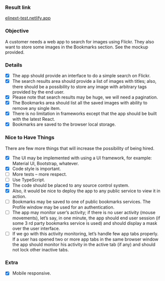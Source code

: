 ### Result link
[elinext-test.netlify.app](https://elinext-test.netlify.app/)

### Objective
A customer needs a web app to search for images using Flickr. They also want to store some images in the Bookmarks section. See the mockup provided.

### Details
- [x] The app should provide an interface to do a simple search on Flickr. 
- [x] The search results area should provide a list of images with titles; also, there should be a possibility to store any image with arbitrary tags provided by the end user. 
- [x] Please note that search results may be huge, we will need a pagination.
- [x] The Bookmarks area should list all the saved images with ability to remove any single item.
- [x] There is no limitation in frameworks except that the app should be built with the latest React.
- [x] Bookmarks are saved to the browser local storage.

### Nice to Have Things

There are few more things that will increase the possibility of being hired.
- [x] The UI may be implemented with using a UI framework, for example: Material UI, Bootstrap, whatever.
- [x] Code style is important.
- [ ] More tests – more respect.
- [ ] Use TypeScript.
- [x] The code should be placed to any source control system.
- [x] Also, it would be nice to deploy the app to any public service to view it in action.
- [ ] Bookmarks may be saved to one of public bookmarks services. The Profile window may be used for an authentication.
- [ ] The app may monitor user’s activity; if there is no user activity (mouse movements), let’s say, in one minute, the app should end user session (if some 3 rd party bookmarks service is used) and should display a mask over the user interface.
- [ ] If we go with this activity monitoring, let’s handle few app tabs properly. If a user has opened two or more app tabs in the same browser window the app should monitor his activity in the active tab (if any) and should not lock other inactive tabs.

### Extra
- [x] Mobile responsive.